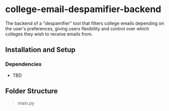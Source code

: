 # college-email-despamifier-backend
The backend of a "despamifier" tool that filters college emails depending on the user's preferences, giving users flexibility and control
over which colleges they wish to receive emails from.

## Installation and Setup
### Dependencies
- TBD



## Folder Structure
> main.py

